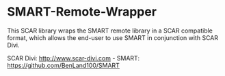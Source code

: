 SMART-Remote-Wrapper
====================

This SCAR library wraps the SMART remote library in a SCAR compatible format, which allows the end-user to use SMART in conjunction with SCAR Divi.

SCAR Divi: http://www.scar-divi.com - SMART: https://github.com/BenLand100/SMART